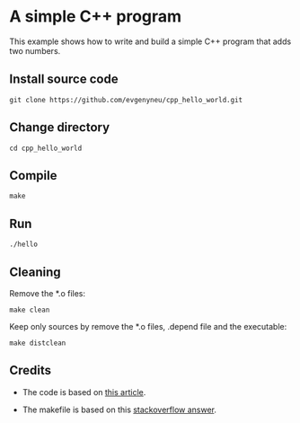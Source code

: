 # A simple C++ program

This example shows how to write and build a simple C++ program that adds two numbers.


## Install source code


```
git clone https://github.com/evgenyneu/cpp_hello_world.git
```

## Change directory

```
cd cpp_hello_world
```


## Compile

```
make
```

## Run


```
./hello
```

## Cleaning

Remove the *.o files:

```
make clean
```

Keep only sources by remove the *.o files, .depend file and the executable:


```
make distclean
```


## Credits

* The code is based on [this article](https://www.learncpp.com/cpp-tutorial/19-header-files/).

* The makefile is based on this [stackoverflow answer](https://stackoverflow.com/a/2481326/297131).
